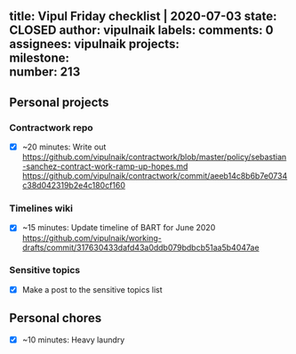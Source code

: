 title:	Vipul Friday checklist | 2020-07-03
state:	CLOSED
author:	vipulnaik
labels:	
comments:	0
assignees:	vipulnaik
projects:	
milestone:	
number:	213
--
## Personal projects

### Contractwork repo

- [x] ~20 minutes: Write out https://github.com/vipulnaik/contractwork/blob/master/policy/sebastian-sanchez-contract-work-ramp-up-hopes.md https://github.com/vipulnaik/contractwork/commit/aeeb14c8b6b7e0734c38d042319b2e4c180cf160

### Timelines wiki

- [x] ~15 minutes: Update timeline of BART for June 2020 https://github.com/vipulnaik/working-drafts/commit/317630433dafd43a0ddb079bdbcb51aa5b4047ae

### Sensitive topics

- [x] Make a post to the sensitive topics list
## Personal chores

- [x] ~10 minutes: Heavy laundry

